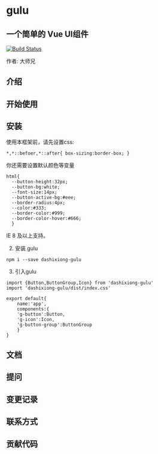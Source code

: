 # gulu 
## 一个简单的 Vue UI组件

[![Build Status](https://travis-ci.org/dashixiong-11/gulu.svg?branch=master)](https://travis-ci.org/dashixiong-11/gulu)

作者: 大师兄

## 介绍

## 开始使用

## 安装

使用本框架前，请先设置css:
```
*,*::befoer,*::after{ box-sizing:border-box; }
```
你还需要设置默认颜色等变量
```
html{
  --button-height:32px;
  --button-bg:white;
  --font-size:14px;
  --button-active-bg:#eee;
  --border-radius:4px;
  --color:#333;
  --border-color:#999;
  --border-color-hover:#666;
  }
```

IE 8 及以上支持。

2. 安装 gulu
```
npm i --save dashixiong-gulu
```
3. 引入gulu
```
import {Button,ButtonGroup,Icon} from 'dashixiong-gulu'
import 'dashixiong-gulu/dist/index.css'

export default{
    name:'app',
    components:{
    'g-button':Button,
    'g-icon':Icon,
    'g-button-group':ButtonGroup
    }
}
```

## 文档

## 提问

## 变更记录

## 联系方式

## 贡献代码

